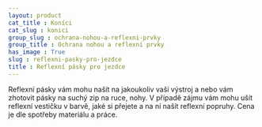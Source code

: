 ```yaml
---
layout: product
cat_title : Koníci
cat_slug : konici
group_slug : ochrana-nohou-a-reflexni-prvky
group_title : Ochrana nohou a reflexní prvky
has_image : True
slug : reflexni-pasky-pro-jezdce
title : Reflexní pásky pro jezdce
---
```


Reflexní pásky vám mohu našít na jakoukoliv vaší výstroj a nebo vám zhotovit pásky na suchý zip na ruce, nohy.
V případě zájmu vám mohu ušít reflexní vestičku v barvě, jaké si přejete a na ní našít reflexní popruhy.
Cena je dle spotřeby materiálu a práce.

